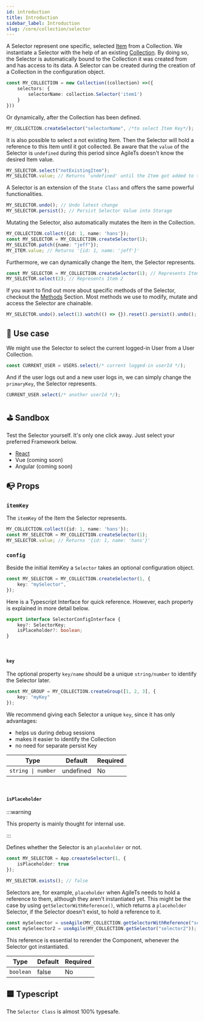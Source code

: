```yaml
---
id: introduction
title: Introduction
sidebar_label: Introduction
slug: /core/collection/selector
---
```


A Selector represent one specific, selected [Item](../Introduction.md#-item) from a Collection.
We instantiate a Selector with the help of an existing [Collection](../Introduction.md).
By doing so, the Selector is automatically bound to the Collection it was created from
and has access to its data.
A Selector can be created during the creation of a Collection in the configuration object.
```ts {3}
const MY_COLLECTION = new Collection((collection) =>({
    selectors: {
        selectorName: collection.Selector('item1')
    }
}))
```
Or dynamically, after the Collection has been defined.
```ts
MY_COLLECTION.createSelector("selectorName", /*to select Item Key*/);
```
It is also possible to select a not existing Item. Then the Selector will hold
a reference to this Item until it got collected. Be aware that the `value` of the Selector is
`undefined` during this period since AgileTs doesn't know the desired Item value.
```ts
MY_SELECTOR.select("notExistingItem");
MY_SELECTOR.value; // Returns 'undefined' until the Item got added to the Collection
```
A Selector is an extension of the `State Class` and offers the same powerful functionalities.
```ts
MY_SELECTOR.undo(); // Undo latest change
MY_SELECTOR.persist(); // Persist Selector Value into Storage
```
Mutating the Selector, also automatically mutates the Item in the Collection.
```ts
MY_COLLECTION.collect({id: 1, name: 'hans'});
const MY_SELECTOR = MY_COLLECTION.createSelector(1);
MY_SELECTOR.patch({name: "jeff"});
MY_ITEM.value; // Returns '{id: 1, name: 'jeff'}'
```
Furthermore, we can dynamically change the Item, the Selector represents.
```ts
const MY_SELECTOR = MY_COLLECTION.createSelector(1); // Represents Item 1
MY_SELECTOR.select(2); // Represents Item 2
```
If you want to find out more about specific methods of the Selector, checkout the [Methods](./Methods.md) Section.
Most methods we use to modify, mutate and access the Selector are chainable.
```ts
MY_SELECTOR.undo().select(1).watch(() => {}).reset().persist().undo();
```


## 🔨 Use case
We might use the Selector to select the current logged-in User from a User Collection.
```ts
const CURRENT_USER = USERS.select(/* current logged-in userId */);
```
And if the user logs out and a new user logs in,
we can simply change the `primaryKey`, the Selector represents.
```ts
CURRENT_USER.select(/* another userId */);
```


## ⛳️ Sandbox
Test the Selector yourself. It's only one click away. Just select your preferred Framework below.
- [React](https://codesandbox.io/s/agilets-first-state-f12cz)
- Vue (coming soon)
- Angular (coming soon)


## 📭 Props

### `itemKey`
The `itemKey` of the Item the Selector represents.
```ts {2}
MY_COLLECTION.collect({id: 1, name: 'hans'});
const MY_SELECTOR = MY_COLLECTION.createSelector(1);
MY_SELECTOR.value; // Returns '{id: 1, name: 'hans'}'
```

### `config`

Beside the initial itemKey a `Selector` takes an optional configuration object.
```ts
const MY_SELECTOR = MY_COLLECTION.createSelector(1, {
    key: "mySelector",
});
```
Here is a Typescript Interface for quick reference. However,
each property is explained in more detail below.
```ts
export interface SelectorConfigInterface {
    key?: SelectorKey;
    isPlaceholder?: boolean;
}
```

<br/>

#### `key`
The optional property `key/name` should be a unique `string/number` to identify the Selector later.
```ts
const MY_GROUP = MY_COLLECTION.createGroup([1, 2, 3], {
    key: "myKey"
});
```
We recommend giving each Selector a unique `key`, since it has only advantages:
- helps us during debug sessions
- makes it easier to identify the Collection
- no need for separate persist Key

| Type               | Default     | Required |
|--------------------|-------------|----------|
| `string \| number` | undefined   | No       |

<br/>

#### `isPlaceholder`

:::warning

This property is mainly thought for internal use.

:::

Defines whether the Selector is an `placeholder` or not.
```ts
const MY_SELECTOR = App.creaateSelector(1, {
    isPlaceholder: true
});

MY_SELECTOR.exists(); // false
```
Selectors are, for example, `placeholder` when AgileTs needs to hold a reference to them,
although they aren't instantiated yet.
This might be the case by using `getSelectorWithReference()`,
which returns a `placeholder` Selector, if the Selector doesn't exist,
to hold a reference to it.
```ts
const mySeleector = useAgile(MY_COLLECTION.getSelectorWithReference("selector1")); // Causes rerender if Selector got created
const mySeleector2 = useAgile(MY_COLLECTION.getSelector("selector2")); // Doesn't Causes rerender if Selector got created
```
This reference is essential to rerender the Component,
whenever the Selector got instantiated.

| Type            | Default     | Required |
|-----------------|-------------|----------|
| `boolean`       | false       | No       |


## 🟦 Typescript

The `Selector Class` is almost 100% typesafe.